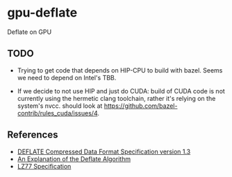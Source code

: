 # gpu-deflate

Deflate on GPU

## TODO

* Trying to get code that depends on HIP-CPU to build with bazel.
  Seems we need to depend on Intel's TBB.

* If we decide to not use HIP and just do CUDA:
  build of CUDA code is not currently using the hermetic clang toolchain,
  rather it's relying on the system's nvcc. should
  look at https://github.com/bazel-contrib/rules_cuda/issues/4.


## References

* [DEFLATE Compressed Data Format Specification version 1.3](https://tools.ietf.org/html/rfc1951)
* [An Explanation of the Deflate Algorithm](https://zlib.net/feldspar.html)
* [LZ77 Specification](https://www.cs.duke.edu/courses/spring03/cps296.5/papers/ziv_lempel_1977_universal_algorithm.pdf)
